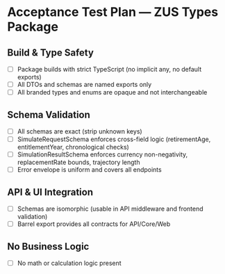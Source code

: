 # Acceptance Test Plan — ZUS Types Package

## Build & Type Safety
- [ ] Package builds with strict TypeScript (no implicit any, no default exports)
- [ ] All DTOs and schemas are named exports only
- [ ] All branded types and enums are opaque and not interchangeable

## Schema Validation
- [ ] All schemas are exact (strip unknown keys)
- [ ] SimulateRequestSchema enforces cross-field logic (retirementAge, entitlementYear, chronological checks)
- [ ] SimulationResultSchema enforces currency non-negativity, replacementRate bounds, trajectory length
- [ ] Error envelope is uniform and covers all endpoints

## API & UI Integration
- [ ] Schemas are isomorphic (usable in API middleware and frontend validation)
- [ ] Barrel export provides all contracts for API/Core/Web

## No Business Logic
- [ ] No math or calculation logic present
